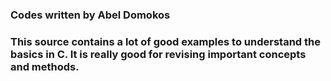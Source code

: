 ### Codes written by Abel Domokos 
### This source contains a lot of good examples to understand the basics in C. It is really good for revising important concepts and methods.
